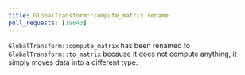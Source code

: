 ```yaml
---
title: GlobalTransform::compute_matrix rename
pull_requests: [19643]
---
```


`GlobalTransform::compute_matrix` has been renamed to `GlobalTransform::to_matrix` because it does not compute anything, it simply moves data into a different type.
